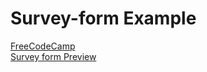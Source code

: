 # Survey-form Example
[FreeCodeCamp](https://www.freecodecamp.org/)<br />
[Survey form Preview](https://arthurgc.github.io/Survey-form/)

